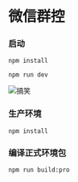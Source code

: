 # 微信群控

### 启动

```
npm install

```

```
npm run dev

```

![搞笑](https://ss.csdn.net/p?https://mmbiz.qpic.cn/mmbiz_gif/ficntt1gHBKN9Ta4HLs3ib2Rlkpo2icfofC5WIjCicYEbibV9lVRiakqC9LxUY3umQEViaM6h0VnGwDIc0MrEjsWF63KA/640?wx_fmt=gif)

### 生产环境

```
npm install
```

### 编译正式环境包

```
npm run build:pro
```
